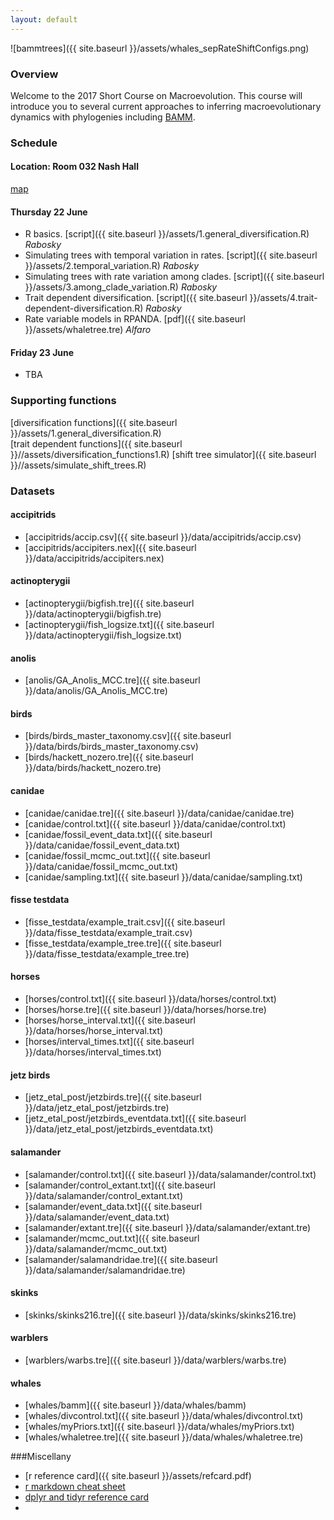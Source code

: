 ```yaml
---
layout: default
---
```



![bammtrees]({{ site.baseurl }}/assets/whales_sepRateShiftConfigs.png) 

### Overview
Welcome to the 2017 Short Course on Macroevolution.  This course will introduce you to several current approaches to inferring macroevolutionary dynamics with phylogenies including [BAMM](http://bamm-project.org/).



### Schedule


#### Location: Room 032 Nash Hall 
[map](http://oregonstate.edu/campusmap/locations/info/821)

#### Thursday 22 June

- R basics. [script]({{ site.baseurl }}/assets/1.general_diversification.R)   *Rabosky*
- Simulating trees with temporal variation in rates. [script]({{ site.baseurl }}/assets/2.temporal_variation.R)  *Rabosky*
- Simulating trees with rate variation among clades. [script]({{ site.baseurl }}/assets/3.among_clade_variation.R)  *Rabosky*
- Trait dependent diversification. [script]({{ site.baseurl }}/assets/4.trait-dependent-diversification.R)  *Rabosky*
- Rate variable models in RPANDA. [pdf]({{ site.baseurl }}/assets/whaletree.tre)  *Alfaro*





#### Friday 23 June 
- TBA


### Supporting functions
[diversification functions]({{ site.baseurl }}/assets/1.general_diversification.R)  
[trait dependent functions]({{ site.baseurl }}//assets/diversification_functions1.R) 
[shift tree simulator]({{ site.baseurl }}//assets/simulate_shift_trees.R)

### Datasets 

#### accipitrids

* [accipitrids/accip.csv]({{ site.baseurl }}/data/accipitrids/accip.csv)
* [accipitrids/accipiters.nex]({{ site.baseurl }}/data/accipitrids/accipiters.nex)

#### actinopterygii

* [actinopterygii/bigfish.tre]({{ site.baseurl }}/data/actinopterygii/bigfish.tre)
* [actinopterygii/fish_logsize.txt]({{ site.baseurl }}/data/actinopterygii/fish_logsize.txt)

#### anolis

* [anolis/GA_Anolis_MCC.tre]({{ site.baseurl }}/data/anolis/GA_Anolis_MCC.tre)

#### birds

* [birds/birds_master_taxonomy.csv]({{ site.baseurl }}/data/birds/birds_master_taxonomy.csv)
* [birds/hackett_nozero.tre]({{ site.baseurl }}/data/birds/hackett_nozero.tre)

#### canidae

* [canidae/canidae.tre]({{ site.baseurl }}/data/canidae/canidae.tre)
* [canidae/control.txt]({{ site.baseurl }}/data/canidae/control.txt)
* [canidae/fossil_event_data.txt]({{ site.baseurl }}/data/canidae/fossil_event_data.txt)
* [canidae/fossil_mcmc_out.txt]({{ site.baseurl }}/data/canidae/fossil_mcmc_out.txt)
* [canidae/sampling.txt]({{ site.baseurl }}/data/canidae/sampling.txt)

#### fisse testdata

* [fisse_testdata/example_trait.csv]({{ site.baseurl }}/data/fisse_testdata/example_trait.csv)
* [fisse_testdata/example_tree.tre]({{ site.baseurl }}/data/fisse_testdata/example_tree.tre)

#### horses

* [horses/control.txt]({{ site.baseurl }}/data/horses/control.txt)
* [horses/horse.tre]({{ site.baseurl }}/data/horses/horse.tre)
* [horses/horse_interval.txt]({{ site.baseurl }}/data/horses/horse_interval.txt)
* [horses/interval_times.txt]({{ site.baseurl }}/data/horses/interval_times.txt)

#### jetz birds

* [jetz_etal_post/jetzbirds.tre]({{ site.baseurl }}/data/jetz_etal_post/jetzbirds.tre)
* [jetz_etal_post/jetzbirds_eventdata.txt]({{ site.baseurl }}/data/jetz_etal_post/jetzbirds_eventdata.txt)

#### salamander

* [salamander/control.txt]({{ site.baseurl }}/data/salamander/control.txt)
* [salamander/control_extant.txt]({{ site.baseurl }}/data/salamander/control_extant.txt)
* [salamander/event_data.txt]({{ site.baseurl }}/data/salamander/event_data.txt)
* [salamander/extant.tre]({{ site.baseurl }}/data/salamander/extant.tre)
* [salamander/mcmc_out.txt]({{ site.baseurl }}/data/salamander/mcmc_out.txt)
* [salamander/salamandridae.tre]({{ site.baseurl }}/data/salamander/salamandridae.tre)


#### skinks

* [skinks/skinks216.tre]({{ site.baseurl }}/data/skinks/skinks216.tre)

#### warblers

* [warblers/warbs.tre]({{ site.baseurl }}/data/warblers/warbs.tre)

#### whales

*  [whales/bamm]({{ site.baseurl }}/data/whales/bamm)
*  [whales/divcontrol.txt]({{ site.baseurl }}/data/whales/divcontrol.txt)
*  [whales/myPriors.txt]({{ site.baseurl }}/data/whales/myPriors.txt)
*  [whales/whaletree.tre]({{ site.baseurl }}/data/whales/whaletree.tre)


###Miscellany

- [r reference card]({{ site.baseurl }}/assets/refcard.pdf)
- [r markdown cheat sheet](https://www.rstudio.com/wp-content/uploads/2015/02/rmarkdown-cheatsheet.pdf)
- [dplyr and tidyr reference card](https://www.rstudio.com/wp-content/uploads/2015/02/data-wrangling-cheatsheet.pdf)
- 





